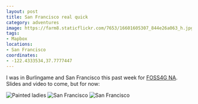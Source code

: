 ```yaml
---
layout: post
title: San Francisco real quick
category: adventures
image: https://farm8.staticflickr.com/7653/16601605307_844e26a063_h.jpg
tags:
- Mapbox
locations:
- San Francisco
coordinates:
- -122.4333534,37.7777447
---
```


I was in Burlingame and San Francisco this past week for [FOSS4G NA](https://2015.foss4g-na.org/). Slides and video to come, but for now:

<div class="photos">

<img src="https://farm8.staticflickr.com/7653/16601605307_844e26a063_h.jpg"  alt="Painted ladies">

<img src="https://farm8.staticflickr.com/7648/16807769791_70c8c5b93b_h.jpg" class="img-half" alt="San Francisco">

<img src="https://farm9.staticflickr.com/8705/16621315088_3f8d9d1425_h.jpg" class="img-half" alt="San Francisco">
</div>